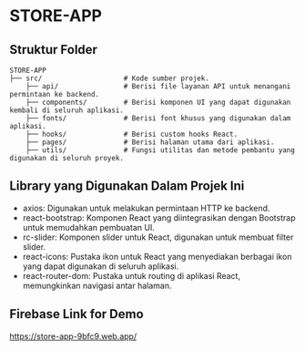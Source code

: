 # STORE-APP

## Struktur Folder

```plaintext
STORE-APP
├── src/                    # Kode sumber projek.
    ├── api/                # Berisi file layanan API untuk menangani permintaan ke backend.
    ├── components/         # Berisi komponen UI yang dapat digunakan kembali di seluruh aplikasi.
    ├── fonts/              # Berisi font khusus yang digunakan dalam aplikasi.
    ├── hooks/              # Berisi custom hooks React.
    ├── pages/              # Berisi halaman utama dari aplikasi.
    ├── utils/              # Fungsi utilitas dan metode pembantu yang digunakan di seluruh proyek.
```

## Library yang Digunakan Dalam Projek Ini

- axios: Digunakan untuk melakukan permintaan HTTP ke backend.
- react-bootstrap: Komponen React yang diintegrasikan dengan Bootstrap untuk memudahkan pembuatan UI.
- rc-slider: Komponen slider untuk React, digunakan untuk membuat filter slider.
- react-icons: Pustaka ikon untuk React yang menyediakan berbagai ikon yang dapat digunakan di seluruh aplikasi.
- react-router-dom: Pustaka untuk routing di aplikasi React, memungkinkan navigasi antar halaman.

## Firebase Link for Demo

https://store-app-9bfc9.web.app/
